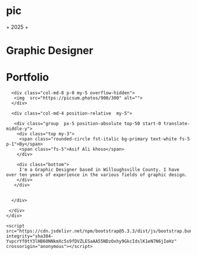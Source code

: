 # pic<!doctype html>
<html lang="en">
  <head>
    <meta charset="utf-8">
    <meta name="viewport" content="width=device-width, initial-scale=1">
    <title>Bootstrap demo</title>
    <link href="https://cdn.jsdelivr.net/npm/bootstrap@5.3.3/dist/css/bootstrap.min.css" rel="stylesheet" integrity="sha384-QWTKZyjpPEjISv5WaRU9OFeRpok6YctnYmDr5pNlyT2bRjXh0JMhjY6hW+ALEwIH" crossorigin="anonymous">
  </head>
  <body>
    <div class="container-fluid">
     <div class="row my-5">
      <div class="px-5">
       <span>+ 2025 +</span>
       <h1>Graphic Designer</h1>
       <h1 class="fst-italic text-primary fw-light">  Portfolio  </h1>
      </div>
      

      <div class="col-md-8 p-0 my-5 overflow-hidden">
       <img  src="https://picsum.photos/900/300" alt="">
      </div>

      <div class="col-md-4 position-relative  my-5">
       
       <div class="group  px-5 position-absolute top-50 start-0 translate-middle-y">
        <div class="top my-3">
         <span class="rounded-circle fst-italic bg-primary text-white fs-5 p-1">By</span>
         <span class="fs-5">Asif Ali khoso</span>
        </div>

        <div class="bottom">
         I'm a Graphic Designer based in Willoughsville County. I have over ten years of experience in the various fields of graphic design.
        </div>
       </div>
       
      
      </div>
       
     </div>
    </div>

    <script src="https://cdn.jsdelivr.net/npm/bootstrap@5.3.3/dist/js/bootstrap.bundle.min.js" integrity="sha384-YvpcrYf0tY3lHB60NNkmXc5s9fDVZLESaAA55NDzOxhy9GkcIdslK1eN7N6jIeHz" crossorigin="anonymous"></script>
  </body>
</html
